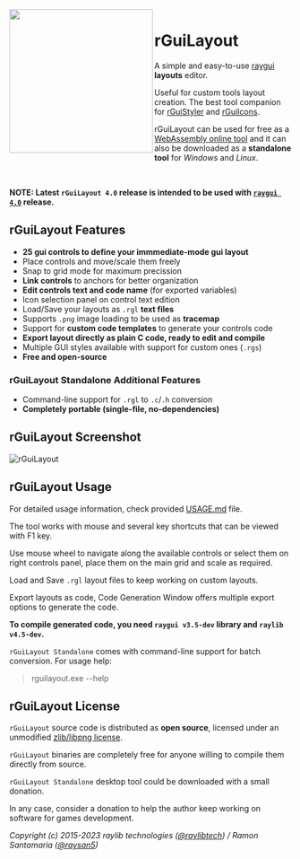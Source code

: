 <img align="left" src="logo/rguilayout_256x256.png" width=256>

# rGuiLayout

A simple and easy-to-use [raygui](https://github.com/raysan5/raygui) **layouts** editor.

Useful for custom tools layout creation. The best tool companion for [rGuiStyler](https://raylibtech.itch.io/rguistyler) and [rGuiIcons](https://raylibtech.itch.io/rguiicons).

rGuiLayout can be used for free as a [WebAssembly online tool](https://raylibtech.itch.io/rguilayout) and it can also be downloaded as a **standalone tool** for _Windows_ and _Linux_.

<br>

**NOTE: Latest `rGuiLayout 4.0` release is intended to be used with [`raygui 4.0`](https://github.com/raysan5/raygui/releases/tag/4.0) release.**

## rGuiLayout Features

 - **25 gui controls to define your immmediate-mode gui layout**
 - Place controls and move/scale them freely
 - Snap to grid mode for maximum precission
 - **Link controls** to anchors for better organization
 - **Edit controls text and code name** (for exported variables)
 - Icon selection panel on control text edition
 - Load/Save your layouts as `.rgl` **text files**
 - Supports `.png` image loading to be used as **tracemap**
 - Support for **custom code templates** to generate your controls code
 - **Export layout directly as plain C code, ready to edit and compile**
 - Multiple GUI styles available with support for custom ones (`.rgs`)
 - **Free and open-source**

### rGuiLayout Standalone Additional Features

 - Command-line support for `.rgl` to `.c`/`.h` conversion
 - **Completely portable (single-file, no-dependencies)**
 
## rGuiLayout Screenshot

![rGuiLayout](screenshots/rguilayout_v300_shot01.png)
 
## rGuiLayout Usage

For detailed usage information, check provided [USAGE.md](https://github.com/raysan5/rguilayout/blob/master/USAGE.md) file.

The tool works with mouse and several key shortcuts that can be viewed with F1 key.

Use mouse wheel to navigate along the available controls or select them on right controls panel, place them on the main grid and scale as required.

Load and Save `.rgl` layout files to keep working on custom layouts.

Export layouts as code, Code Generation Window offers multiple export options to generate the code. 

**To compile generated code, you need `raygui v3.5-dev` library and `raylib v4.5-dev`.**

`rGuiLayout Standalone` comes with command-line support for batch conversion. For usage help:

 > rguilayout.exe --help

## rGuiLayout License

`rGuiLayout` source code is distributed as **open source**, licensed under an unmodified [zlib/libpng license](LICENSE). 

`rGuiLayout` binaries are completely free for anyone willing to compile them directly from source.

`rGuiLayout Standalone` desktop tool could be downloaded with a small donation. 

In any case, consider a donation to help the author keep working on software for games development.

*Copyright (c) 2015-2023 raylib technologies ([@raylibtech](https://twitter.com/raylibtech)) / Ramon Santamaria ([@raysan5](https://twitter.com/raysan5))*
